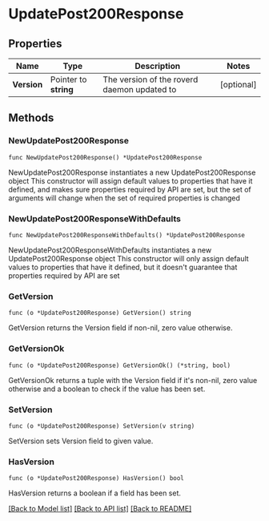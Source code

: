 # UpdatePost200Response

## Properties

Name | Type | Description | Notes
------------ | ------------- | ------------- | -------------
**Version** | Pointer to **string** | The version of the roverd daemon updated to | [optional] 

## Methods

### NewUpdatePost200Response

`func NewUpdatePost200Response() *UpdatePost200Response`

NewUpdatePost200Response instantiates a new UpdatePost200Response object
This constructor will assign default values to properties that have it defined,
and makes sure properties required by API are set, but the set of arguments
will change when the set of required properties is changed

### NewUpdatePost200ResponseWithDefaults

`func NewUpdatePost200ResponseWithDefaults() *UpdatePost200Response`

NewUpdatePost200ResponseWithDefaults instantiates a new UpdatePost200Response object
This constructor will only assign default values to properties that have it defined,
but it doesn't guarantee that properties required by API are set

### GetVersion

`func (o *UpdatePost200Response) GetVersion() string`

GetVersion returns the Version field if non-nil, zero value otherwise.

### GetVersionOk

`func (o *UpdatePost200Response) GetVersionOk() (*string, bool)`

GetVersionOk returns a tuple with the Version field if it's non-nil, zero value otherwise
and a boolean to check if the value has been set.

### SetVersion

`func (o *UpdatePost200Response) SetVersion(v string)`

SetVersion sets Version field to given value.

### HasVersion

`func (o *UpdatePost200Response) HasVersion() bool`

HasVersion returns a boolean if a field has been set.


[[Back to Model list]](../README.md#documentation-for-models) [[Back to API list]](../README.md#documentation-for-api-endpoints) [[Back to README]](../README.md)


